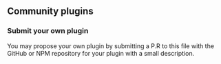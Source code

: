 ## Community plugins

### Submit your own plugin 

You may propose your own plugin by submitting a P.R to this file with the GitHub or NPM repository for your plugin with a small description.  
